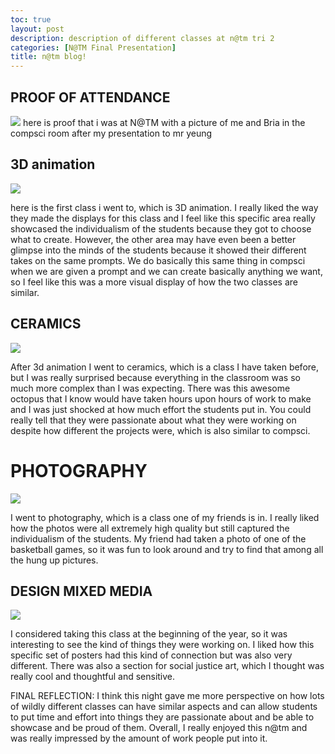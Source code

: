 ```yaml
---
toc: true
layout: post
description: description of different classes at n@tm tri 2
categories: [N@TM Final Presentation]
title: n@tm blog!
---
```


## PROOF OF ATTENDANCE

![]({{site.baseurl}}/images/proof.png)
here is proof that i was at N@TM with a picture of me and Bria in the compsci room after my presentation to mr yeung

## 3D animation

![]({{site.baseurl}}/images/3d.png)

here is the first class i went to, which is 3D animation. I really liked the way they made the displays for this class and I feel like this specific area really showcased the individualism of the students because they got to choose what to create. However, the other area may have even been a better glimpse into the minds of the students because it showed their different takes on the same prompts. We do basically this same thing in compsci when we are given a prompt and we can create basically anything we want, so I feel like this was a more visual display of how the two classes are similar. 

## CERAMICS

![]({{site.baseurl}}/images/ceramics.png)

After 3d animation I went to ceramics, which is a class I have taken before, but I was really surprised because everything in the classroom was so much more complex than I was expecting. There was this awesome octopus that I know would have taken hours upon hours of work to make and I was just shocked at how much effort the students put in. You could really tell that they were passionate about what they were working on despite how different the projects were, which is also similar to compsci. 

# PHOTOGRAPHY

![]({{site.baseurl}}/images/photo.png)

I went to photography, which is a class one of my friends is in. I really liked how the photos were all extremely high quality but still captured the individualism of the students. My friend had taken a photo of one of the basketball games, so it was fun to look around and try to find that among all the hung up pictures.


## DESIGN MIXED MEDIA
![]({{site.baseurl}}/images/dp.png)

I considered taking this class at the beginning of the year, so it was interesting to see the kind of things they were working on. I liked how this specific set of posters had this kind of connection but was also very different. There was also a section for social justice art, which I thought was really cool and thoughtful and sensitive. 


FINAL REFLECTION:
I think this night gave me more perspective on how lots of wildly different classes can have similar aspects and can allow students to put time and effort into things they are passionate about and be able to showcase and be proud of them. Overall, I really enjoyed this n@tm and was really impressed by the amount of work people put into it. 
